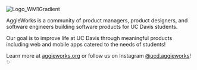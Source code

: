 ![Logo_WM1Gradient](https://user-images.githubusercontent.com/17228477/193641860-923c1ac6-f11a-43d3-985a-bc8df631858c.png)

AggieWorks is a community of product managers, product designers, and software engineers building software products for UC Davis students. 

Our goal is to improve life at UC Davis through meaningful products including web and mobile apps catered to the needs of students!

Learn more at [aggieworks.org](https://aggieworks.org) or follow us on Instagram [@ucd.aggieworks](https://instagram.com/ucd.aggieworks)! :sparkles: 

